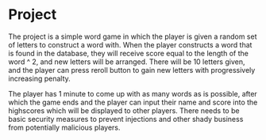 # Project

The project is a simple word game in which the player is given a random set of letters to construct a word with. When the player constructs a word that is found in the database, they will receive score equal to the length of the word ^ 2, and new letters will be arranged. There will be 10 letters given, and the player can press reroll button to gain new letters with progressively increasing penalty.

The player has 1 minute to come up with as many words as is possible, after which the game ends and the player can input their name and score into the highscores which will be displayed to other players. There needs to be basic security measures to prevent injections and other shady business from potentially malicious players.
